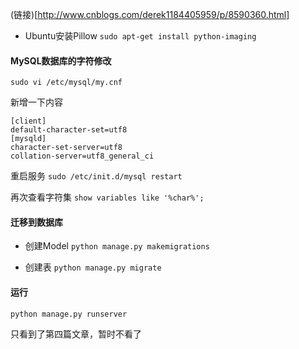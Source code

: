 (链接)[http://www.cnblogs.com/derek1184405959/p/8590360.html]
 - Ubuntu安装Pillow
```sudo apt-get install python-imaging```

#### MySQL数据库的字符修改

```
sudo vi /etc/mysql/my.cnf
```

新增一下内容
```
[client]
default-character-set=utf8
[mysqld]
character-set-server=utf8
collation-server=utf8_general_ci
```

重启服务
```sudo /etc/init.d/mysql restart```

再次查看字符集
```show variables like '%char%';```


#### 迁移到数据库

 - 创建Model
```python manage.py makemigrations```

 - 创建表
```python manage.py migrate```

#### 运行

```python manage.py runserver```

只看到了第四篇文章，暂时不看了